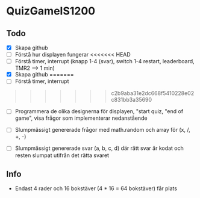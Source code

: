 # QuizGameIS1200


## Todo

- [x] Skapa github
- [ ] Förstå hur displayen fungerar
<<<<<<< HEAD
- [ ] Förstå timer, interrupt (knapp 1-4 (svar), switch 1-4 restart, leaderboard, TMR2 --> 1 min)
- [x] Skapa github
=======
- [ ] Förstå timer, interrupt
>>>>>>> c2b9aba31e2dc668f5410228e02c831bb3a35690
- [ ] Programmera de olika designerna för displayen, "start quiz, "end of game", visa frågor som implementerar nedanstående
- [ ] Slumpmässigt genererade frågor med math.random och array för (x, /, +, -)
- [ ] Slumpmässigt genererade svar (a, b, c, d) där rätt svar är kodat och resten slumpat utifrån det rätta svaret


## Info

* Endast 4 rader och 16 bokstäver (4 * 16 = 64 bokstäver) får plats